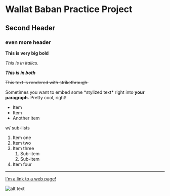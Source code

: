 # Wallat Baban Practice Project

## Second Header

### even more header

**This is very big bold**

_This is in italics._

**_This is in both_**

~~This text is rendered with strikethrough.~~

Sometimes you want to embed some \*stylized text\*
right into **your paragraph.** Pretty cool, right!

- Item
- Item
- Another item

w/ sub-lists

1. Item one
2. Item two
3. Item three
   1. Sub-item
   2. Sub-item
4. Item four

---

[I'm a link to a web page!](http://www.google.com)

![alt text](https://i.imgur.com/81qyN1y.jpg)